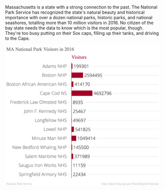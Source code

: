 Massachusetts is a state with a strong connection to the past. The National Park Service has recognized the state's natural beauty and historical importance with over a dozen national parks, historic parks, and national seashores, totalling more than 10 million visitors in 2016. No citizen of the bay state needs the data to know which is the most popular, though. They're too busy putting on their Sox caps, filling up their tanks, and driving to the Cape.

![MA national park visitors](MA_National_Park_Visitors_in_2016_Visitors_chartbuilder.png?raw=true "MA National Park Visitors")
